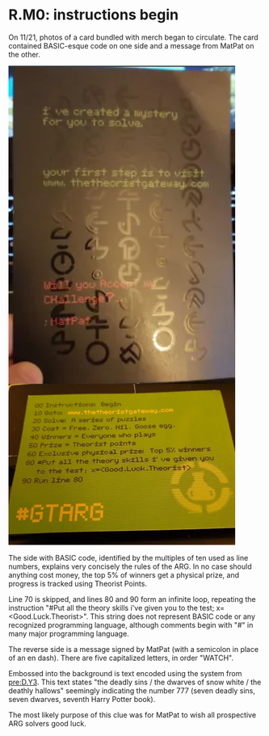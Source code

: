 # R.M0: instructions begin

On 11/21, photos of a card bundled with merch began to circulate.
The card contained BASIC-esque code on one side and a message from MatPat on the other.

![](.././assets/1.r.m0.card.png)

The side with BASIC code, identified by the multiples of ten used as line numbers, explains very concisely the rules of the ARG.
In no case should anything cost money, the top 5% of winners get a physical prize, and progress is tracked using Theorist Points.

Line 70 is skipped, and lines 80 and 90 form an infinite loop, repeating the instruction "\#Put all the theory skills i've given you to the test; x=&lt;Good.Luck.Theorist&gt;".
This string does not represent BASIC code or any recognized programming language, although comments begin with "\#" in many major programming language.

The reverse side is a message signed by MatPat \(with a semicolon in place of an en dash\).
There are five capitalized letters, in order "WATCH".

Embossed into the background is text encoded using the system from [pre:D.Y3](../../pre-arg/d.y3.md).
This text states "the deadly sins / the dwarves of snow white / the deathly hallows" seemingly indicating the number 777 \(seven deadly sins, seven dwarves, seventh Harry Potter book\).

The most likely purpose of this clue was for MatPat to wish all prospective ARG solvers good luck.
